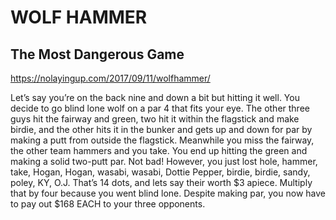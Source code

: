 # WOLF HAMMER
## The Most Dangerous Game

https://nolayingup.com/2017/09/11/wolfhammer/

Let’s say you’re on the back nine and down a bit but hitting it well. You decide to go blind lone wolf on a par 4 that fits your eye. The other three guys hit the fairway and green, two hit it within the flagstick and make birdie, and the other hits it in the bunker and gets up and down for par by making a putt from outside the flagstick. Meanwhile you miss the fairway, the other team hammers and you take. You end up hitting the green and making a solid two-putt par. Not bad! However, you just lost hole, hammer, take, Hogan, Hogan, wasabi, wasabi, Dottie Pepper, birdie, birdie, sandy, poley, KY, O.J. That’s 14 dots, and lets say their worth $3 apiece. Multiply that by four because you went blind lone. Despite making par, you now have to pay out $168 EACH to your three opponents.

